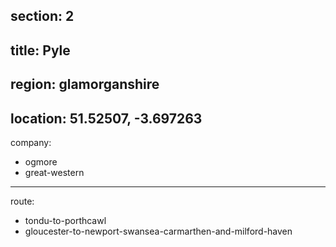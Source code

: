 section: 2
----
title: Pyle
----
region: glamorganshire
----
location: 51.52507, -3.697263
----
company:
- ogmore
- great-western
----
route:
- tondu-to-porthcawl
- gloucester-to-newport-swansea-carmarthen-and-milford-haven

